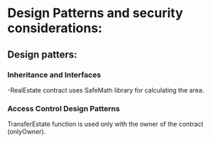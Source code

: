 # Design Patterns and security considerations:
## Design patters:
### Inheritance and Interfaces
-RealEstate contract uses SafeMath library for calculating the area.
### Access Control Design Patterns
TransferEstate function is used only with the owner of the contract (onlyOwner).

